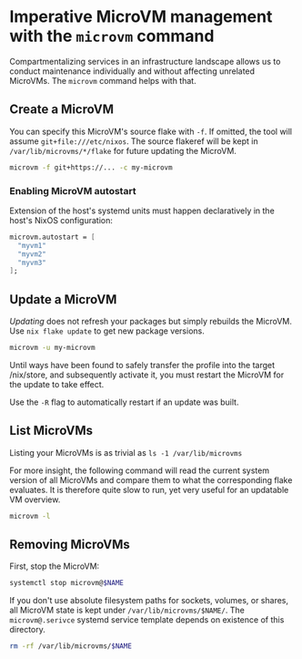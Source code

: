 # Imperative MicroVM management with the `microvm` command

Compartmentalizing services in an infrastructure landscape allows us to
conduct maintenance individually and without affecting unrelated
MicroVMs. The `microvm` command helps with that.

## Create a MicroVM

You can specify this MicroVM's source flake with `-f`. If omitted, the
tool will assume `git+file:///etc/nixos`. The source flakeref will be
kept in `/var/lib/microvms/*/flake` for future updating the MicroVM.

```bash
microvm -f git+https://... -c my-microvm
```

### Enabling MicroVM autostart

Extension of the host's systemd units must happen declaratively in the
host's NixOS configuration:

```nix
microvm.autostart = [
  "myvm1"
  "myvm2"
  "myvm3"
];
```

## Update a MicroVM

*Updating* does not refresh your packages but simply rebuilds the
MicroVM. Use `nix flake update` to get new package versions.

```bash
microvm -u my-microvm
```

Until ways have been found to safely transfer the profile into the
target /nix/store, and subsequently activate it, you must restart the
MicroVM for the update to take effect.

Use the `-R` flag to automatically restart if an update was built.

## List MicroVMs

Listing your MicroVMs is as trivial as `ls -1 /var/lib/microvms`

For more insight, the following command will read the current system
version of all MicroVMs and compare them to what the corresponding
flake evaluates. It is therefore quite slow to run, yet very useful
for an updatable VM overview.

```bash
microvm -l
```

## Removing MicroVMs

First, stop the MicroVM:

```bash
systemctl stop microvm@$NAME
```

If you don't use absolute filesystem paths for sockets, volumes, or
shares, all MicroVM state is kept under `/var/lib/microvms/$NAME/`.
The `microvm@.serivce` systemd service template depends on existence
of this directory.

```bash
rm -rf /var/lib/microvms/$NAME
```
